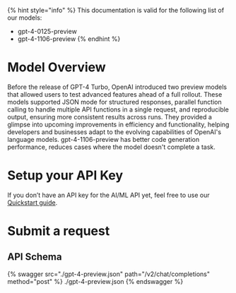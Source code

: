 [#references:start]: <> ({ "template": "openapi" })
{% hint style="info" %}
This documentation is valid for the following list of our models:
* gpt-4-0125-preview
* gpt-4-1106-preview
{% endhint %}

# Model Overview
Before the release of GPT-4 Turbo, OpenAI introduced two preview models that allowed users to test advanced features ahead of a full rollout. These models supported JSON mode for structured responses, parallel function calling to handle multiple API functions in a single request, and reproducible output, ensuring more consistent results across runs. They provided a glimpse into upcoming improvements in efficiency and functionality, helping developers and businesses adapt to the evolving capabilities of OpenAI&#x27;s language models.
gpt-4-1106-preview has better code generation performance, reduces cases where the model doesn&#x27;t complete a task.

# Setup your API Key
If you don’t have an API key for the AI/ML API yet, feel free to use our [Quickstart guide](https://docs.aimlapi.com/quickstart/setting-up).

# Submit a request
## API Schema
{% swagger src="./gpt-4-preview.json" path="/v2/chat/completions" method="post" %}
./gpt-4-preview.json
{% endswagger %}

[#references:end]: <> ({})